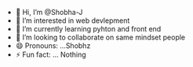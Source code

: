 - 👋 Hi, I’m @Shobha-J
- 👀 I’m interested in web devlepment
- 🌱 I’m currently learning pyhton and front end
- 💞️ I’m looking to collaborate on same mindset people
- 😄 Pronouns: ...Shobhz
- ⚡ Fun fact: ... Nothing

<!---
Shobha-J/Shobha-J is a ✨ special ✨ repository because its `README.md` (this file) appears on your GitHub profile.
You can click the Preview link to take a look at your changes.
--->
